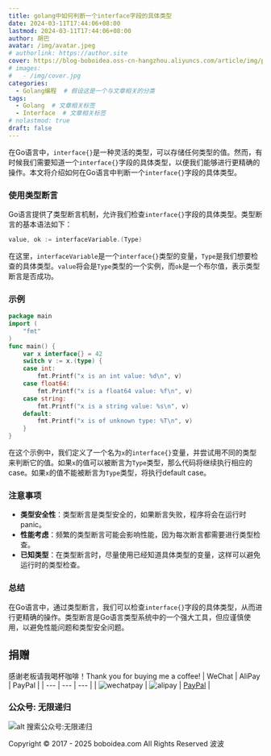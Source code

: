 ```yaml
---
title: golang中如何判断一个interface字段的具体类型
date: 2024-03-11T17:44:06+08:00
lastmod: 2024-03-11T17:44:06+08:00
author: 胡巴
avatar: /img/avatar.jpeg
# authorlink: https://author.site
cover: https://blog-boboidea.oss-cn-hangzhou.aliyuncs.com/article/img/posts/auto/article%20(8).jpg
# images:
#   - /img/cover.jpg
categories:
  - Golang编程  # 假设这是一个与文章相关的分类
tags:
  - Golang  # 文章相关标签
  - Interface  # 文章相关标签
# nolastmod: true
draft: false
---
```

在Go语言中，`interface{}`是一种灵活的类型，可以存储任何类型的值。然而，有时候我们需要知道一个`interface{}`字段的具体类型，以便我们能够进行更精确的操作。本文将介绍如何在Go语言中判断一个`interface{}`字段的具体类型。
<!--more-->
### 使用类型断言
Go语言提供了类型断言机制，允许我们检查`interface{}`字段的具体类型。类型断言的基本语法如下：
```go
value, ok := interfaceVariable.(Type)
```
在这里，`interfaceVariable`是一个`interface{}`类型的变量，`Type`是我们想要检查的具体类型。`value`将会是`Type`类型的一个实例，而`ok`是一个布尔值，表示类型断言是否成功。
### 示例
```go
package main
import (
	"fmt"
)
func main() {
	var x interface{} = 42
	switch v := x.(type) {
	case int:
		fmt.Printf("x is an int value: %d\n", v)
	case float64:
		fmt.Printf("x is a float64 value: %f\n", v)
	case string:
		fmt.Printf("x is a string value: %s\n", v)
	default:
		fmt.Printf("x is of unknown type: %T\n", v)
	}
}
```
在这个示例中，我们定义了一个名为`x`的`interface{}`变量，并尝试用不同的类型来判断它的值。如果`x`的值可以被断言为`Type`类型，那么代码将继续执行相应的case。如果`x`的值不能被断言为`Type`类型，将执行default case。
### 注意事项
- **类型安全性**：类型断言是类型安全的，如果断言失败，程序将会在运行时panic。
- **性能考虑**：频繁的类型断言可能会影响性能，因为每次断言都需要进行类型检查。
- **已知类型**：在类型断言时，尽量使用已经知道具体类型的变量，这样可以避免运行时的类型检查。
### 总结
在Go语言中，通过类型断言，我们可以检查`interface{}`字段的具体类型，从而进行更精确的操作。类型断言是Go语言类型系统中的一个强大工具，但应谨慎使用，以避免性能问题和类型安全问题。
<!--qr_code-->
## 捐赠
感谢老板请我喝杯咖啡！Thank you for buying me a coffee!
| WeChat | AliPay | PayPal |
| --- | --- | --- |
| ![wechatpay](https://blog-boboidea.oss-cn-hangzhou.aliyuncs.com/pay/wechat_%E6%94%B6%E6%AC%BE%E7%A0%81.jpg) | ![alipay](https://blog-boboidea.oss-cn-hangzhou.aliyuncs.com/pay/alipay.jpg) | [PayPal](https://paypal.me/JianboQin?country.x=C2&locale.x=zh_XC) |
### 公众号: 无限递归
![alt 搜索公众号:无限递归](https://blog-boboidea.oss-cn-hangzhou.aliyuncs.com/article/img/gongzhonghao.jpeg "无限递归")
<!--declare-declare-->
Copyright &copy; 2017 - 2025 boboidea.com All Rights Reserved 波波
